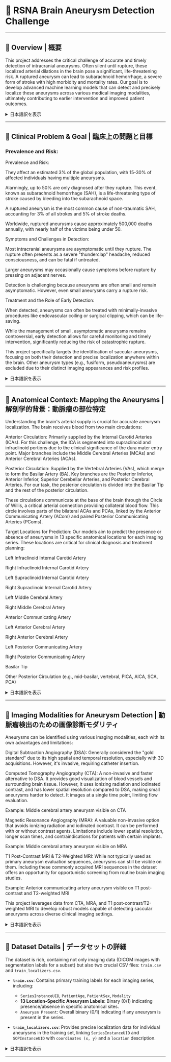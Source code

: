 # 🧠 RSNA Brain Aneurysm Detection Challenge

---

## 🚀 Overview | 概要

This project addresses the critical challenge of accurate and timely detection of intracranial aneurysms. Often silent until rupture, these localized arterial dilations in the brain pose a significant, life-threatening risk. A ruptured aneurysm can lead to subarachnoid hemorrhage, a severe form of stroke with high morbidity and mortality rates. Our goal is to develop advanced machine learning models that can detect and precisely localize these aneurysms across various medical imaging modalities, ultimately contributing to earlier intervention and improved patient outcomes.

<details>
<summary>日本語訳を表示</summary>

このプロジェクトは、頭蓋内動脈瘤の正確かつタイムリーな検出という極めて重要な課題に取り組んでいます。脳内の動脈の局所的な拡張である動脈瘤は、破裂するまで無症状であることが多く、生命を脅かす重大なリスクを伴います。動脈瘤が破裂すると、くも膜下出血という重篤な脳卒中を引き起こし、高い罹患率と死亡率を伴います。私たちの目標は、様々な医用画像モダリティにおいてこれらの動脈瘤を検出し、その位置を正確に特定できる高度な機械学習モデルを開発し、最終的に早期介入と患者の転帰改善に貢献することです。
</details>

---

## 🎯 Clinical Problem & Goal | 臨床上の問題と目標

### Prevalence and Risk:

Prevalence and Risk:

They affect an estimated 3% of the global population, with 15-30% of affected individuals having multiple aneurysms.

Alarmingly, up to 50% are only diagnosed after they rupture. This event, known as subarachnoid hemorrhage (SAH), is a life-threatening type of stroke caused by bleeding into the subarachnoid space.

A ruptured aneurysm is the most common cause of non-traumatic SAH, accounting for 3% of all strokes and 5% of stroke deaths.

Worldwide, ruptured aneurysms cause approximately 500,000 deaths annually, with nearly half of the victims being under 50.

Symptoms and Challenges in Detection:

Most intracranial aneurysms are asymptomatic until they rupture. The rupture often presents as a severe "thunderclap" headache, reduced consciousness, and can be fatal if untreated.

Larger aneurysms may occasionally cause symptoms before rupture by pressing on adjacent nerves.

Detection is challenging because aneurysms are often small and remain asymptomatic. However, even small aneurysms carry a rupture risk.

Treatment and the Role of Early Detection:

When detected, aneurysms can often be treated with minimally-invasive procedures like endovascular coiling or surgical clipping, which can be life-saving.

While the management of small, asymptomatic aneurysms remains controversial, early detection allows for careful monitoring and timely intervention, significantly reducing the risk of catastrophic rupture.

This project specifically targets the identification of saccular aneurysms, focusing on both their detection and precise localization anywhere within the brain. Other aneurysm types (e.g., fusiform, pseudoaneurysms) are excluded due to their distinct imaging appearances and risk profiles.

<details>
<summary>日本語訳を表示</summary>

脳動脈瘤（脳内動脈の局所的な異常拡張）は、臨床上極めて重要な問題です。最も一般的なのは**嚢状動脈瘤（または「ベリー動脈瘤」**　で、通常は動脈の分岐部に発生する、丸みを帯びた分葉状の突出として現れます。

罹患率とリスク:

**世界人口の推定3%**　が罹患しており、これらの患者の15～30%では複数の動脈瘤が見つかります。

驚くべきことに、最大50%が破裂後に初めて診断されます。この事象は**くも膜下出血（SAH）**　として知られ、くも膜下腔への出血によって引き起こされる生命を脅かすタイプの脳卒中です。

動脈瘤破裂は非外傷性くも膜下出血の最も一般的な原因であり、全脳卒中の3%と脳卒中による死亡の5%を占めます。

世界中で、動脈瘤破裂により年間約50万人が死亡しており、犠牲者の約半数は50歳未満です。

症状と検出の課題:

ほとんどの脳動脈瘤は破裂するまで無症状です。破裂はしばしば激しい「雷鳴頭痛」、意識障害として現れ、治療せずに放置すれば致命的になる可能性があります。

より大きな動脈瘤は、隣接する神経を圧迫するなどして、破裂前に症状を引き起こすことがあります。

検出が困難なのは、動脈瘤が小さく、無症状であることが多いからです。しかし、小さな動脈瘤であっても破裂のリスクがあります。

治療と早期発見の役割:

検出された場合、動脈瘤は血管内コイル塞栓術や外科的クリッピングのような低侵襲の手術で治療できることが多く、これらは命を救う可能性があります。

小さく無症状の動脈瘤の管理については議論の余地がありますが、早期に発見することで注意深い経過観察とタイムリーな介入が可能になり、壊滅的な破裂のリスクを大幅に低減できます。

このプロジェクトは、嚢状動脈瘤の特定に特化しており、脳内のどこにでも存在する動脈瘤の検出と正確な局在化の両方を目標としています。他のタイプの動脈瘤（紡錘状動脈瘤、仮性動脈瘤など）は、その画像上の見え方やリスクプロファイルが異なるため、対象外とします。

</details>

---

## 🧠 Anatomical Context: Mapping the Aneurysms | 解剖学的背景：動脈瘤の部位特定

Understanding the brain's arterial supply is crucial for accurate aneurysm localization. The brain receives blood from two main circulations:

Anterior Circulation: Primarily supplied by the Internal Carotid Arteries (ICAs). For this challenge, the ICA is segmented into supraclinoid and infraclinoid portions due to the clinical significance of the dura mater entry point. Major branches include the Middle Cerebral Arteries (MCAs) and Anterior Cerebral Arteries (ACAs).

Posterior Circulation: Supplied by the Vertebral Arteries (VAs), which merge to form the Basilar Artery (BA). Key branches are the Posterior Inferior, Anterior Inferior, Superior Cerebellar Arteries, and Posterior Cerebral Arteries. For our task, the posterior circulation is divided into the Basilar Tip and the rest of the posterior circulation.

These circulations communicate at the base of the brain through the Circle of Willis, a critical arterial connection providing collateral blood flow. This circle involves parts of the bilateral ACAs and PCAs, linked by the Anterior Communicating Artery (ACom) and paired Posterior Communicating Arteries (PComs).

Target Locations for Prediction:
Our models aim to predict the presence or absence of aneurysms in 13 specific anatomical locations for each imaging series. These locations are critical for clinical diagnosis and treatment planning:

Left Infraclinoid Internal Carotid Artery

Right Infraclinoid Internal Carotid Artery

Left Supraclinoid Internal Carotid Artery

Right Supraclinoid Internal Carotid Artery

Left Middle Cerebral Artery

Right Middle Cerebral Artery

Anterior Communicating Artery

Left Anterior Cerebral Artery

Right Anterior Cerebral Artery

Left Posterior Communicating Artery

Right Posterior Communicating Artery

Basilar Tip

Other Posterior Circulation (e.g., mid-basilar, vertebral, PICA, AICA, SCA, PCA)

<details>
<summary>日本語訳を表示</summary>

脳動脈瘤の正確な局在化には、脳の動脈供給を理解することが不可欠です。脳は主に2つの循環から血液供給を受けています。

前部循環： 主に**内頚動脈（ICA）**　によって供給されます。このチャレンジでは、硬膜への進入点の臨床的意義から、ICAは硬膜上部分と硬膜下部分に分けられます。主要な枝には、中大脳動脈（MCA）と前大脳動脈（ACA）が含まれます。

後部循環： 椎骨動脈（VA）から供給され、椎骨動脈は合流して脳底動脈（BA）を形成します。主要な枝には、後下小脳動脈、前下小脳動脈、上小脳動脈、後大脳動脈があります。私たちの課題では、後部循環は脳底動脈先端と残りの後部循環に分けられます。

これらの循環は、脳底にあるウィリス動脈輪を介して連絡しており、側副血行路を維持する上で重要な動脈の連結です。この動脈輪は、前交通動脈（ACom）と対をなす後交通動脈（PCom）によって連結された左右のACAとPCAの一部で構成されます。

予測対象の解剖学的場所:
私たちのモデルは、各画像シリーズについて、13の特定の解剖学的場所における動脈瘤の有無を予測することを目指しています。これらの場所は、臨床診断と治療計画にとって重要です。

左硬膜下内頚動脈

右硬膜下内頚動脈

左硬膜上内頚動脈

右硬膜上内頚動脈

左中大脳動脈

右中大脳動脈

前交通動脈

左前大脳動脈

右前大脳動脈

左後交通動脈

右後交通動脈

脳底動脈先端

その他の後部循環（例：脳底動脈中央部、椎骨動脈、PICA、AICA、SCA、PCA）

</details>

---

## 📸 Imaging Modalities for Aneurysm Detection | 動脈瘤検出のための画像診断モダリティ

Aneurysms can be identified using various imaging modalities, each with its own advantages and limitations:

Digital Subtraction Angiography (DSA): Generally considered the "gold standard" due to its high spatial and temporal resolution, especially with 3D acquisitions. However, it's invasive, requiring catheter insertion.

Computed Tomography Angiography (CTA): A non-invasive and faster alternative to DSA. It provides good visualization of blood vessels and surrounding brain tissue. However, it uses ionizing radiation and iodinated contrast, and has lower spatial resolution compared to DSA, making small aneurysms harder to detect. It images at a single time point, limiting flow evaluation.

Example: Middle cerebral artery aneurysm visible on CTA

Magnetic Resonance Angiography (MRA): A valuable non-invasive option that avoids ionizing radiation and iodinated contrast. It can be performed with or without contrast agents. Limitations include lower spatial resolution, longer scan times, and contraindications for patients with certain implants.

Example: Middle cerebral artery aneurysm visible on MRA

T1 Post-Contrast MRI & T2-Weighted MRI: While not typically used as primary aneurysm evaluation sequences, aneurysms can still be visible on them. Including these commonly acquired MRI sequences in the dataset offers an opportunity for opportunistic screening from routine brain imaging studies.

Example: Anterior communicating artery aneurysm visible on T1 post-contrast and T2-weighted MRI

This project leverages data from CTA, MRA, and T1 post-contrast/T2-weighted MRI to develop robust models capable of detecting saccular aneurysms across diverse clinical imaging settings.

<details>
<summary>日本語訳を表示</summary>

提出されたモデルは、**重み付けされた多ラベルROC曲線下面積（AUC ROC）**によって評価されます。14のターゲットラベルそれぞれについてAUC ROCスコアが計算され、「**Aneurysm Present（動脈瘤の有無）**」のスコアには**13の重み**が割り当てられ、他の13の場所固有のスコアすべてには1の重みが割り当てられます。最終スコアは、これらの重み付けされた14のAUC ROCスコアの平均です。

数学的には、最終スコアは次のように表されます。

$$\text{最終スコア} = \frac{\text{AUC}_{\text{動脈瘤の有無}} + \text{平均}(\text{AUC}_{\text{他の13スコア}})}{2}$$

評価指標のコードは[こちら](https://www.kaggle.com/code/awsaf49/mean-weighted-columnwise-aucroc)で確認できます。

</details>

---

## 📁 Dataset Details | データセットの詳細

The dataset is rich, containing not only imaging data (DICOM images with segmentation labels for a subset) but also two crucial CSV files: `train.csv` and `train_localizers.csv`.

* **`train.csv`**: Contains primary training labels for each imaging series, including:
    * `SeriesInstanceUID`, `PatientAge`, `PatientSex`, `Modality`
    * **13 Location-Specific Aneurysm Labels**: Binary (0/1) indicating presence/absence in specific anatomical sites.
    * `Aneurysm Present`: Overall binary (0/1) indicating if any aneurysm is present in the series.

* **`train_localizers.csv`**: Provides precise localization data for individual aneurysms in the training set, linking `SeriesInstanceUID` and `SOPInstanceUID` with `coordinates (x, y)` and a `location` description.

<details>
<summary>日本語訳を表示</summary>

このデータセットは豊富で、画像データ（DICOM画像と一部のケースにはセグメンテーションラベル）だけでなく、`train.csv`と`train_localizers.csv`という2つの重要なCSVファイルが含まれています。

* **`train.csv`**: 各画像シリーズの主要なトレーニングラベルが含まれます。
    * `SeriesInstanceUID`、`PatientAge`、`PatientSex`、`Modality`
    * **13の場所固有の動脈瘤ラベル**：特定の解剖学的部位における動脈瘤の有無を示すバイナリ（0/1）ラベル。
    * `Aneurysm Present`：シリーズ内に動脈瘤が全く存在するかどうかを示す全体のバイナリ（0/1）ラベル。

* **`train_localizers.csv`**: トレーニングセット内の個々の動脈瘤の正確な局在化データを提供し、`SeriesInstanceUID`および`SOPInstanceUID`を`coordinates (x, y)`と`location`記述にリンクさせます。

</details>

---
